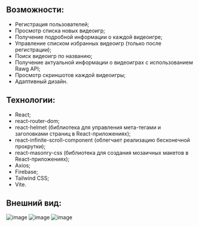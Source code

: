 ## Возможности:
* Регистрация пользователей;
* Просмотр списка новых видеоигр;
* Получение подробной информации о каждой видеоигре;
* Управление списком избранных видеоигр (только после регистрации);
* Поиск видеоигр по названию;
* Получение актуальной информации о видеоиграх с использованием Rawg API;
* Просмотр скриншотов каждой видеоигры;
* Адаптивный дизайн.

## Технологии:
* React;
* react-router-dom;
* react-helmet (библиотека для управления мета-тегами и заголовками страниц в React-приложениях);
* react-infinite-scroll-component (облегчает реализацию бесконечной прокрутки);
* react-masonry-css (библиотека для создания мозаичных макетов в React-приложениях);
* Axios;
* Firebase;
* Tailwind CSS;
* Vite.

## Внешний вид:
![image](https://github.com/d1magine/gamepedia/assets/82451955/05ca2555-392f-467e-b6d3-cd470e3e2b73 "Главная страница")
![image](https://github.com/d1magine/gamepedia/assets/82451955/4f750000-4422-4b8a-83a8-cf0b2d1bf57b "Страница подробной информации о видеоигре")
![image](https://github.com/d1magine/gamepedia/assets/82451955/35fd5985-3edb-41ec-bd8e-0411c11bce89 "Страница регистрации")


